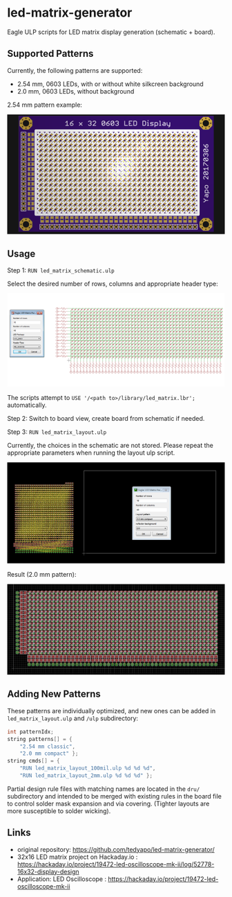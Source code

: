 # led-matrix-generator

Eagle ULP scripts for LED matrix display generation (schematic + board).

## Supported Patterns

Currently, the following patterns are supported:

- 2.54 mm, 0603 LEDs, with or without white silkcreen background
- 2.0 mm, 0603 LEDs, without background

2.54 mm pattern example:

![](img/16x32_0603_254.png)

## Usage

Step 1:  `RUN led_matrix_schematic.ulp`

Select the desired number of rows, columns and appropriate header type:

![](img/led_matrix_generator_schematic.PNG)

The scripts attempt to  `USE '/<path to>/library/led_matrix.lbr';` automatically. 

Step 2: Switch to board view, create board from schematic if needed.

Step 3:  `RUN led_matrix_layout.ulp`

Currently, the choices in the schematic are not stored. Please repeat the appropriate parameters when running the layout ulp script. 

![](img/led_matrix_generator_board_as_created.PNG)

Result (2.0 mm pattern):

![](img/led_matrix_generator_board_placed.PNG)
 
## Adding New Patterns

These patterns are individually optimized, and new ones can be added in `led_matrix_layout.ulp` and `/ulp` subdirectory:

```c
int patternIdx;
string patterns[] = {
	"2.54 mm classic",
	"2.0 mm compact" };
string cmds[] = {
	"RUN led_matrix_layout_100mil.ulp %d %d %d",
	"RUN led_matrix_layout_2mm.ulp %d %d %d" };
```

Partial design rule files with matching names are located in the `dru/` subdirectory and intended to be merged with existing rules in the board file to control solder mask expansion and via covering. (Tighter layouts are more susceptible to solder wicking).

## Links

 - original repository: https://github.com/tedyapo/led-matrix-generator/
 - 32x16 LED matrix project on Hackaday.io : https://hackaday.io/project/19472-led-oscilloscope-mk-ii/log/52778-16x32-display-design
 - Application: LED Oscilloscope : https://hackaday.io/project/19472-led-oscilloscope-mk-ii